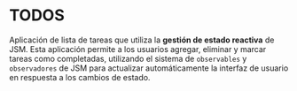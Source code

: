 # TODOS

Aplicación de lista de tareas que utiliza la **gestión de estado reactiva** de JSM. Esta aplicación permite a los usuarios agregar, eliminar y marcar tareas como completadas, utilizando el sistema de `observables` y `observadores` de JSM para actualizar automáticamente la interfaz de usuario en respuesta a los cambios de estado.
